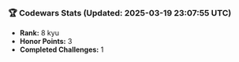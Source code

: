 ### 🏆 Codewars Stats (Updated: 2025-03-19 23:07:55 UTC)

- **Rank:** 8 kyu
- **Honor Points:** 3
- **Completed Challenges:** 1
